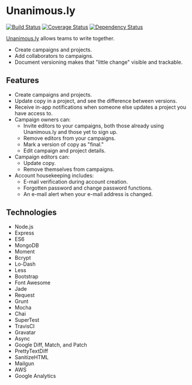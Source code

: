Unanimous.ly
===============

[![Build Status](https://travis-ci.org/slyeargin/unanimously.svg?branch=master)](https://travis-ci.org/slyeargin/unanimously)
[![Coverage Status](https://coveralls.io/repos/slyeargin/unanimously/badge.png?branch=master)](https://coveralls.io/r/slyeargin/unanimously?branch=master)
[![Dependency Status](https://gemnasium.com/slyeargin/unanimously.svg)](https://gemnasium.com/slyeargin/unanimously)


[Unanimous.ly](http://unanimous.ly) allows teams to write together.  

- Create campaigns and projects.  
- Add collaborators to campaigns.  
- Document versioning makes that "little change" visible and trackable.

## Features

- Create campaigns and projects.
- Update copy in a project, and see the difference between versions.
- Receive in-app notifications when someone else updates a project you have access to.
- Campaign owners can:
  - Invite editors to your campaigns, both those already using Unanimous.ly and those yet to sign up.
  - Remove editors from your campaigns.
  - Mark a version of copy as "final."
  - Edit campaign and project details.
- Campaign editors can:
  - Update copy.
  - Remove themselves from campaigns.
- Account housekeeping includes:
  - E-mail verification during account creation.
  - Forgotten password and change password functions.
  - An e-mail alert when your e-mail address is changed.

## Technologies

* Node.js
* Express
* ES6
* MongoDB
* Moment
* Bcrypt
* Lo-Dash
* Less
* Bootstrap
* Font Awesome
* Jade
* Request
* Grunt
* Mocha
* Chai
* SuperTest
* TravisCI
* Gravatar
* Async
* Google Diff, Match, and Patch
* PrettyTextDiff
* SanitizeHTML
* Mailgun
* AWS
* Google Analytics

